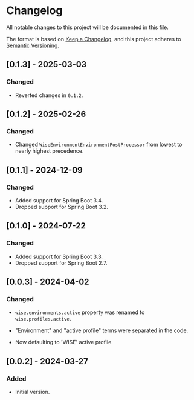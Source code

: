 # Changelog

All notable changes to this project will be documented in this file.

The format is based on [Keep a Changelog](https://keepachangelog.com/en/1.0.0/),
and this project adheres to [Semantic Versioning](https://semver.org/spec/v2.0.0.html).

## [0.1.3] - 2025-03-03

### Changed
- Reverted changes in `0.1.2`.

## [0.1.2] - 2025-02-26

### Changed
- Changed `WiseEnvironmentEnvironmentPostProcessor` from lowest to nearly highest precedence.

## [0.1.1] - 2024-12-09

### Changed
- Added support for Spring Boot 3.4.
- Dropped support for Spring Boot 3.2.

## [0.1.0] - 2024-07-22

### Changed
- Added support for Spring Boot 3.3.
- Dropped support for Spring Boot 2.7.

## [0.0.3] - 2024-04-02

### Changed

* `wise.environments.active` property was renamed to `wise.profiles.active`.

* "Environment" and "active profile" terms were separated in the code.

* Now defaulting to 'WISE' active profile.

## [0.0.2] - 2024-03-27

### Added

* Initial version.

